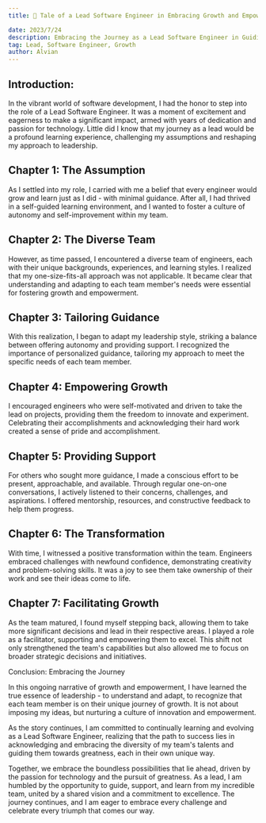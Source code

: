 ```yaml
---
title: 📖 Tale of a Lead Software Engineer in Embracing Growth and Empowering Innovation

date: 2023/7/24
description: Embracing the Journey as a Lead Software Engineer in Guiding Growth and Empowering Innovation.
tag: Lead, Software Engineer, Growth 
author: Alvian
---
```



## Introduction:

In the vibrant world of software development, I had the honor to step into the role of a Lead Software Engineer. It was a moment of excitement and eagerness to make a significant impact, armed with years of dedication and passion for technology. Little did I know that my journey as a lead would be a profound learning experience, challenging my assumptions and reshaping my approach to leadership.

## Chapter 1: The Assumption

As I settled into my role, I carried with me a belief that every engineer would grow and learn just as I did - with minimal guidance. After all, I had thrived in a self-guided learning environment, and I wanted to foster a culture of autonomy and self-improvement within my team.

## Chapter 2: The Diverse Team

However, as time passed, I encountered a diverse team of engineers, each with their unique backgrounds, experiences, and learning styles. I realized that my one-size-fits-all approach was not applicable. It became clear that understanding and adapting to each team member's needs were essential for fostering growth and empowerment.

## Chapter 3: Tailoring Guidance

With this realization, I began to adapt my leadership style, striking a balance between offering autonomy and providing support. I recognized the importance of personalized guidance, tailoring my approach to meet the specific needs of each team member.

## Chapter 4: Empowering Growth

I encouraged engineers who were self-motivated and driven to take the lead on projects, providing them the freedom to innovate and experiment. Celebrating their accomplishments and acknowledging their hard work created a sense of pride and accomplishment.

## Chapter 5: Providing Support

For others who sought more guidance, I made a conscious effort to be present, approachable, and available. Through regular one-on-one conversations, I actively listened to their concerns, challenges, and aspirations. I offered mentorship, resources, and constructive feedback to help them progress.

## Chapter 6: The Transformation

With time, I witnessed a positive transformation within the team. Engineers embraced challenges with newfound confidence, demonstrating creativity and problem-solving skills. It was a joy to see them take ownership of their work and see their ideas come to life.

## Chapter 7: Facilitating Growth

As the team matured, I found myself stepping back, allowing them to take more significant decisions and lead in their respective areas. I played a role as a facilitator, supporting and empowering them to excel. This shift not only strengthened the team's capabilities but also allowed me to focus on broader strategic decisions and initiatives.

Conclusion: Embracing the Journey

In this ongoing narrative of growth and empowerment, I have learned the true essence of leadership - to understand and adapt, to recognize that each team member is on their unique journey of growth. It is not about imposing my ideas, but nurturing a culture of innovation and empowerment.

As the story continues, I am committed to continually learning and evolving as a Lead Software Engineer, realizing that the path to success lies in acknowledging and embracing the diversity of my team's talents and guiding them towards greatness, each in their own unique way.

Together, we embrace the boundless possibilities that lie ahead, driven by the passion for technology and the pursuit of greatness. As a lead, I am humbled by the opportunity to guide, support, and learn from my incredible team, united by a shared vision and a commitment to excellence. The journey continues, and I am eager to embrace every challenge and celebrate every triumph that comes our way.